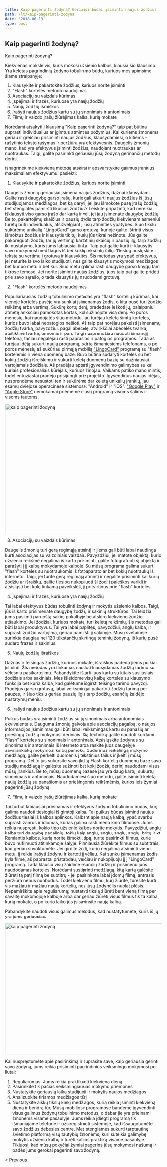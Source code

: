 ```yaml
---
title: Kaip pagerinti žodyną? Geriausi būdai įsiminti naujus žodžius
path: /lt/kaip-pagerinti-zodyna
date: '2018-06-13'
type: post
---
```

## Kaip pagerinti žodyną?
Kaip pagerinti žodyną?

Kiekvienas moksleivis, kuris mokosi užsienio kalbos, klausia šio klausimo. Yra keletas pagrindinių žodyno tobulinimo būdų, kuriuos mes apimsime šiame straipsnyje:
1. Klausykite ir pakartokite žodžius, kuriuos norite įsiminti
2. "Flash" kortelės metodo naudojimas
3. Asociacijų su vaizdais kūrimas
4. Įspėjimai ir frazės, kuriuose yra naujų žodžių
5. Naujų žodžių išraiškos
6. Įrašyti naujus žodžius kartu su jų sinonimais ir antonimais
7. Filmų ir vaizdo įrašų žiūrėjimas kalba, kurią mokate

Norėdami atsakyti į klausimą "Kaip pagerinti žodyną?" taip pat būtina suprasti individualius ar įgimtus atminties požymius. Kai kuriems žmonėms geriau ir greičiau prisiminti naujus žodžius, klausydamiesi, o kitiems - rašytinio teksto rašymas ir peržiūra yra efektyvesnis. Daugelis žmonių mano, kad yra efektyvus įsiminti žodžius, naudojant nuotraukas ar nuotraukas. Taigi, galite pasirinkti geriausių jūsų žodyną gerinančių metodų derinį.

Išnagrinėkime kiekvieną metodą atskirai ir apsvarstykite galimus įrankius maksimaliam efektyvumui pasiekti:

1. Klausykite ir pakartokite žodžius, kuriuos norite įsiminti

Daugelis žmonių geriausiai įsimena naujus žodžius, dažnai klausydami.
Galite rasti daugybę garso įrašų, kurie gali atkurti naujus žodžius iš jūsų studijuojamos medžiagos, bet ką daryti, jei jau išmokote pusę įrašų žodžių, bet stengiatės pamiršti likusius žodžius? Leiskite pripažinti, kad nereikia išklausyti viso garso įrašo dar kartą ir vėl, jei jau įsimenate daugybę žodžių. Be to, pakartojimų skaičius ir pauzių dydis tarp žodžių kiekvienam asmeniui turėtų būti individualus, atsižvelgiant į jūsų atminties ypatybes.
Šiuo tikslu sukūrėme unikalią "LingoCard" garso grotuvą, kurioje galite ištrinti visus išmoktus žodžius ir klausytis tik tų, kurių jūs tikrai nežinote. Jūs galite pakoreguoti žodžių (ar jų vertimų) kartotinių skaičių ir pauzių ilgį tarp žodžių iki nustatymo, kuris jums labiausiai tinka.
Taip pat galite kurti ir klausytis savo mokymosi medžiagos iš bet kokių tekstinių failų. Tiesiog nusiųskite tekstą su vertimu į grotuvą ir klausykitės.
Šis metodas yra ypač efektyvus, jei neturite laisvo laiko studijuoti, nes galite klausytis mokymosi medžiagos bet kuriuo metu ir bet kur.
Šiuo metu galima rasti daugybę garso knygų tam tikrose temose. Jei norite įsiminti naujus žodžius, juos taip pat galite pridėti prie savo sąrašo, o tada klausytis jų naudodami grotuvą.

2. "Flash" kortelės metodo naudojimas

Populiariausias žodžių tobulinimo metodas yra "flash" kortelių kūrimas, kai vienoje kortelės pusėje yra sunkiai įsimenamas žodis, o kita pusė turi žodžio reikšmę arba vertimą.
Sukūrę kortų denį, pradedate ieškoti jų, palaipsniui atmetę anksčiau pamokotas kortas, kol sužinojote visą denį.
Po poros mėnesių, kai naudojatės šiuo metodu, jau turėjau keletą šimtų korteles, kurios buvo labai nepatogios nešioti.
Aš taip pat norėjau pakeisti įsimenamų žodžių tvarką, pavyzdžiui: pagal abėcėlę, atvirkščiai abėcėlės tvarka, atsitiktine tvarka, temomis ir pan.
Taigi nusprendžiau naudoti išmanųjį telefoną, tačiau negalėjau rasti paprastos ir patogios programos. Tada aš turėjau idėją sukurti naują programą, skirtą išmaniesiems telefonams, o po poros mėnesių aš sukūriau pirmąją mobilią <a href="https://lingocard.com" target="_blank" rel="noopener">"LingoCard"</a> programą su "flash" kortelėmis ir viena duomenų baze. Buvo būtina sudaryti korteles su bet kokių žodžių išreiškimu ir sukurti keletą duomenų bazių su dažniausiai vartojamais žodžiais. Aš pradėjau aptarti įgyvendinimo galimybes su kai kuriais profesionaliais kūrėjais, kuriuos žinojau. Vaikams patiko mano mintis, todėl entuziastai pradėjo prisijungti prie projekto. Įgyvendinus naujas idėjas, nusprendėme nesustoti ten ir sukūrėme dar keletą unikalių įrankių, jau esamų dviejose operacinėse sistemose: "Android" ir "iOS". <a href="https://play.google.com/store/apps/details?id=com.lingocard.lingocard" target="_blank" rel="noopener">"Google Play"</a> ir <a href="https://itunes.apple.com/us/app/lingocard/id1217076835?mt=8" target="_blank" rel="noopener">"Apple Store"</a> nemokamai priėmėme mūsų programą visoms šalims ir visoms tautoms.

<img class="aligncenter wp-image-7043" src="../images/2018/05/flash-card-Just-develop.png" alt="kaip pagerinti žodyną" width="625" height="417" />

3. Asociacijų su vaizdais kūrimas

Daugelis žmonių turi gerą regimąją atmintį ir jiems gali būti labai naudinga kurti asociacijas su vaizdiniais vaizdais. Pavyzdžiui, jei matote objektą, kurio užsienio reikšmė negalima iš karto prisiminti, galite fotografuoti šį objektą ir parašyti į jį kalbą mokydamoje kalboje.
Su mūsų programa galima sukurti "flash" korteles su nuotraukomis iš fotoaparato ar bet kokių nuotraukų iš interneto.
Taigi, jei turite gerą regimąją atmintį ir negalite prisiminti kai kurių žodžių ar išraiškų, galite tiesiog nukopijuoti šį žodį į paieškos variklį ir atsisiųsti bet kokį tinkamą paveikslėlį, jį pritvirtinus prie "flash" kortelės.

4. Įspėjimai ir frazės, kuriuose yra naujų žodžių

Tai labai efektyvus būdas tobulinti žodyną ir mokytis užsienio kalbos. Taigi, jūs iš karto prisimenate daugybę žodžių ir sakinių struktūros. Tai leidžia jums pasiimti paruoštą sakinį pokalbyje be atskiro kiekvieno žodžio atšaukimo.
Jei žodžiai, kuriuos mokate, turi keletą reikšmių, šis metodas gali būti labai produktyvus. Tai yra labai paplitęs, pavyzdžiui, anglų kalba, ir suprasti žodžio vartojimą, geriau pamiršti jį sakinyje.
Mūsų svetainėje surinkta daugiau nei 120 tūkstančių skirtingų teminių žodynų, iš kurių pusė sudaro frazes ir sakinius.

5. Naujų žodžių išraiškos

Dažnas ir teisingas žodžių, kuriuos mokate, išraiškos padeda jiems puikiai įsiminti.
Šis metodas yra tinkamas naudoti klausydamas žodžių tarimo su vėlesniu pasikartojimu.
Pabandykite ištarti juos kartu su kitais susijusiais žodžiais arba sakiniais.
Mes išleidome visų kalbų korteles su klausymo funkcija bet kuria kalba, kad galėtume išgirsti teisingo tarimo pavyzdį.
Pradėjus garso grotuvą, labai veiksmingai pakartoti žodžių tarimą per pauzes, ir šiuo tikslu geriau pauzių ilgis tarp žodžių, esančių žaidėjo nustatymų meniu.

6. Įrašyti naujus žodžius kartu su jų sinonimais ir antonimais

Puikus būdas yra įsiminti žodžius su jų sinonimais arba antonomiais ekvivalentais.
Dauguma žmonių galvoja apie asociacijų pagalbą, o naujos informacijos įsiminimas gali būti labai veiksmingas kartu su panašių ar priešingų žodžių mokymosi deriniais.
Šią techniką galite naudoti kurdami "flash" korteles su sinonimais ir antonimais.
Atsisiųskite žodynus su sinonimais ir antonimais iš interneto arba raskite juos daugelyje savarankiškų mokymosi kalbų pamokų. Suderinus reikalingą mokymo medžiagą, galite perkelti duomenis į tekstinius failus ir įkelti į mūsų programą. Dėl to jūs sukursite savo įkeltą Flash kortelių duomenų bazę savo studijų medžiagą ir galėsite sužinoti bet kokį žodžių derinį naudodami visus mūsų įrankius.
Be to, mūsų duomenų bazėse jau yra daug kartų, sukurtų sinonimais ir antonimais.
Naudodamiesi šiuo metodu, galite įsiminti keletą naujų žodžių su panašiomis ar priešingomis reikšmėmis, kurios leis žymiai pagerinti jūsų žodyną.

7. Filmų ir vaizdo įrašų žiūrėjimas kalba, kurią mokate

Tai turbūt labiausiai prieinamas ir efektyvus žodyno tobulinimo būdas, kurį galima naudoti tiesiogiai iš gimtoji kalba.
Tai puikus būdas įsiminti naujus žodžius tiesiai iš kalbos aplinkos. Kalbant apie naują kalbą, ypač svarbu suprasti žanrus ir idiomas, kurias galima rasti meno kino filmuose.
Jums reikia nuspręsti, kokio tipo užsienio kalbos norite mokytis. Pavyzdžiui, anglų kalba turi daugybę padalinių, tokių kaip anglų, anglų, anglų, anglų, britų ir kt. Remiantis kalbos, kurią norite išmokti, tipą, turite pasirinkti filmus, kurie buvo nufilmuoti atitinkamoje šalyje.
Pirmiausia žiūrėkite filmus su subtitrais, kad geriau suvoktumėte. Jei girdite žodį, kurio negalima atsiminti vienu metu, jį reikia įrašyti žodynu ir kartoti jį vėliau.
Kai sunku įsimenamas žodis kyla filme, aš paprastai pristabdau, verčiau ir nukopijuoju jį į "LingoCard" programą. Tada klausiu visų žaidime esančių žodžių ir prisimenu juos naudodamas korteles.
Norėdami sustiprinti medžiagą, kitą kartą galėsite žiūrėti tą patį filmą be subtitrų - jei pasirinkote labai įdomų filmą, antrasis peržiūra nebus nuobodus.
Todėl kiekvienu filmu, kurį žiūrite, turėsite kurti vis mažiau ir mažiau naujų kortelių, nes jūsų žodynėlis nuolat plėsis.
Nepamirškite apie reguliarumą; nustatyti tikslą žiūrėti bent vieną filmą per savaitę mokomojoje kalboje arba dar geriau žiūrėti visus filmus tik ta kalba, kurią mokate, o po kurio laiko jūs įsisavinsite naują kalbą.

Pabandykite naudoti visus galimus metodus, kad nustatytumėte, kuris iš jų yra jums geriausias.

<img class="aligncenter wp-image-7582" src="../images/2018/05/learn-foreign-language.jpg" alt="kaip pagerinti žodyną" width="720" height="421" />

Kai nuspręstumėte apie pasirinkimą ir suprasite save, kaip geriausia gerinti savo žodyną, jums reikia prisiminti pagrindinius veiksmingo mokymosi po- liutai:
1. Reguliarumas. Jums reikia praktikuoti kiekvieną dieną.
2. Pasirinkite tik pačias veiksmingiausias mokymo priemones
3. Nustatykite geriausią laiką studijuoti ir mokytis naujos medžiagos
4. Analizuokite tiriamos medžiagos tūrį
5. Nustatykite aiškų tikslų kiekį medžiagos, kurią reikia įsiminti kiekvieną dieną ir bendrą tūrį
Mūsų mobiliose programose bandėme įgyvendinti visus galimus žodynų tobulinimo metodus, o dabar jie yra prieinami žmonėms visame pasaulyje. Jums reikia įdiegti programą tik išmaniajame telefone ir užsiregistruoti sistemoje, kad išsaugotumėte savo žodžius debesies centre.
Mes stengiamės sukurti tarptautinę švietimo platformą visų tautybių žmonėms, kuri suteikia galimybę mokytis užsienio kalbų ir turėti kalbos praktiką visame pasaulyje. Tikiuosi, kad mūsų pokyčiai žymiai pagerins jūsų mokymosi našumą ir padės jums gerokai pagerinti savo žodyną.

<a href="/lt/kalbos-kortos">< Previous</a>